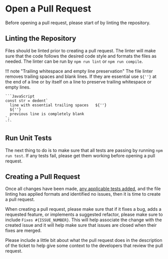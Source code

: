 # Open a Pull Request

Before opening a pull request, please start of by linting the repository.

## Linting the Repository

Files should be linted prior to creating a pull request. The linter will make sure that the code follows the desired code
style and formats the files as needed. The linter can be run by `npm run lint` or `npm run compile`.

!!! note "Trailing whitespace and empty line preservation"
    The file linter removes trailing spaces and blank lines. If they are essential use `${''}` at the end of a line or by
    itself on a line to preserve trailing whitespace or empty lines.

    ```JavaScript
    const str = dedent`
      line with essential trailing spaces   ${''}
      ${''}
      previous line is completely blank
    `;
    ```

## Run Unit Tests

The next thing to do is to make sure that all tests are passing by running `npm run test`. If any tests fail, please get them
working before opening a pull request.

## Creating a Pull Request

Once all changes have been made, [any applicable tests added](testing.md#should-you-add-a-test), and the
file linting has applied formats and identified no issues, then it is time to create a pull request.

When creating a pull request, please make sure that if it fixes a bug, adds a requested feature, or
implements a suggested refactor, please make sure to include `Fixes #{ISSUE_NUMBER}`. This will help associate
the change with the created issue and it will help make sure that issues are closed when their fixes are merged.

Please include a little bit about what the pull request does in the description of the ticket to help give some context to the developers that review the pull request.
